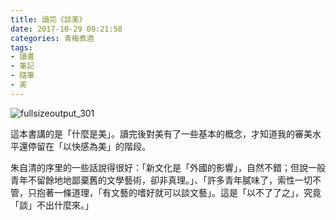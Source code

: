 ```yaml
---
title: 讀完《談美》
date: 2017-10-29 09:21:58
categories: 青梅煮酒
tags:
- 讀書
- 筆記
- 隨筆
- 美
---
```

![fullsizeoutput_301](https://ws1.sinaimg.cn/large/006tNbRwly1fwvwx0p3twj31kw1kwhdu.jpg)

這本書講的是「什麼是美」。讀完後對美有了一些基本的概念，才知道我的審美水平還停留在「以快感為美」的階段。

朱自清的序里的一些話說得很好：「新文化是「外國的影響」，自然不錯；但說一般青年不留餘地地鄙棄舊的文學藝術，卻非真理。」、「許多青年膩味了，索性一切不管，只抱著一條道理，「有文藝的嗜好就可以談文藝」。這是「以不了了之」，究竟「談」不出什麼來。」


